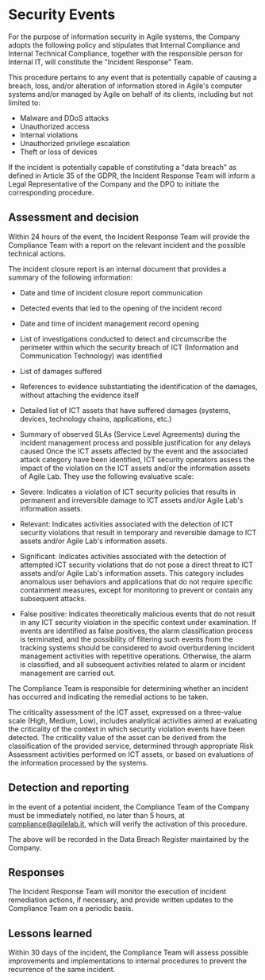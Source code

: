 # Security Events 

For the purpose of information security in Agile systems, the Company adopts the following policy and stipulates that Internal Compliance and Internal Technical Compliance, together with the responsible person for Internal IT, will constitute the "Incident Response" Team.

This procedure pertains to any event that is potentially capable of causing a breach, loss, and/or alteration of information stored in Agile's computer systems and/or managed by Agile on behalf of its clients, including but not limited to:

- Malware and DDoS attacks 
- Unauthorized access 
- Internal violations 
- Unauthorized privilege escalation  
- Theft or loss of devices 

If the incident is potentially capable of constituting a "data breach" as defined in Article 35 of the GDPR, the Incident Response Team will inform a Legal Representative of the Company and the DPO to initiate the corresponding procedure.

## Assessment and decision

Within 24 hours of the event, the Incident Response Team will provide the Compliance Team with a report on the relevant incident and the possible technical actions.

The incident closure report is an internal document that provides a summary of the following information:

- Date and time of incident closure report communication 
- Detected events that led to the opening of the incident record 
- Date and time of incident management record opening 
- List of investigations conducted to detect and circumscribe the perimeter within which the security breach of ICT (Information and Communication Technology) was identified 
- List of damages suffered 
- References to evidence substantiating the identification of the damages, without attaching the evidence itself 
- Detailed list of ICT assets that have suffered damages (systems, devices, technology chains, applications, etc.) 
- Summary of observed SLAs (Service Level Agreements) during the incident management process and possible justification for any delays caused 
Once the ICT assets affected by the event and the associated attack category have been identified, ICT security operators assess the impact of the violation on the ICT assets and/or the information assets of Agile Lab. They use the following evaluative scale:

- Severe: Indicates a violation of ICT security policies that results in permanent and irreversible damage to ICT assets and/or Agile Lab's information assets. 
- Relevant: Indicates activities associated with the detection of ICT security violations that result in temporary and reversible damage to ICT assets and/or Agile Lab's information assets. 
- Significant: Indicates activities associated with the detection of attempted ICT security violations that do not pose a direct threat to ICT assets and/or Agile Lab's information assets. This category includes anomalous user behaviors and applications that do not require specific containment measures, except for monitoring to prevent or contain any subsequent attacks. 
- False positive: Indicates theoretically malicious events that do not result in any ICT security violation in the specific context under examination. 
If events are identified as false positives, the alarm classification process is terminated, and the possibility of filtering such events from the tracking systems should be considered to avoid overburdening incident management activities with repetitive operations. Otherwise, the alarm is classified, and all subsequent activities related to alarm or incident management are carried out.

The Compliance Team is responsible for determining whether an incident has occurred and indicating the remedial actions to be taken.

The criticality assessment of the ICT asset, expressed on a three-value scale (High, Medium, Low), includes analytical activities aimed at evaluating the criticality of the context in which security violation events have been detected. The criticality value of the asset can be derived from the classification of the provided service, determined through appropriate Risk Assessment activities performed on ICT assets, or based on evaluations of the information processed by the systems.

## Detection and reporting

In the event of a potential incident, the Compliance Team of the Company must be immediately notified, no later than 5 hours, at <compliance@agilelab.it>, which will verify the activation of this procedure.

The above will be recorded in the Data Breach Register maintained by the Company.

## Responses

The Incident Response Team will monitor the execution of incident remediation actions, if necessary, and provide written updates to the Compliance Team on a periodic basis.

## Lessons learned

Within 30 days of the incident, the Compliance Team will assess possible improvements and implementations to internal procedures to prevent the recurrence of the same incident.